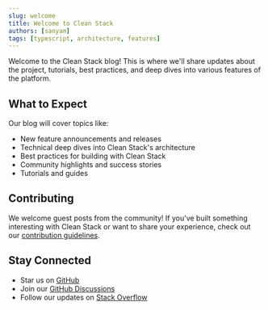 ```yaml
---
slug: welcome
title: Welcome to Clean Stack
authors: [sanyam]
tags: [typescript, architecture, features]
---
```


Welcome to the Clean Stack blog! This is where we'll share updates about the project, tutorials, best practices, and deep dives into various features of the platform.

## What to Expect

Our blog will cover topics like:
- New feature announcements and releases
- Technical deep dives into Clean Stack's architecture
- Best practices for building with Clean Stack
- Community highlights and success stories
- Tutorials and guides

## Contributing

We welcome guest posts from the community! If you've built something interesting with Clean Stack or want to share your experience, check out our [contribution guidelines](https://github.com/ersanyamarya/clean-stack/blob/main/CONTRIBUTING.md).

## Stay Connected

- Star us on [GitHub](https://github.com/ersanyamarya/clean-stack)
- Join our [GitHub Discussions](https://github.com/ersanyamarya/clean-stack/discussions)
- Follow our updates on [Stack Overflow](https://stackoverflow.com/questions/tagged/clean-stack)

